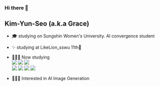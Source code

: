 ### Hi there 👋
## Kim-Yun-Seo (a.k.a Grace)

<!--
**Kim-Yun-Seo/Kim-Yun-Seo** is a ✨ _special_ ✨ repository because its `README.md` (this file) appears on your GitHub profile.

Here are some ideas to get you started: 
-->
- :mortar_board: studying on Sungshin Women's University. AI convergence student
- :sparkles: studying at LikeLion_sswu 11th🦁

- 👩🏻‍💻  Now studying
<br>![](https://img.shields.io/badge/Vue3-4FC08D?style=flat-square&logo=vuedotjs&logoColor=black)
![](https://img.shields.io/badge/React-61DAFB?style=flat-square&logo=react&logoColor=black)
![](https://img.shields.io/badge/TypeScript-3178C6?style=flat-square&logo=typescript&logoColor=black)
<br>![](https://img.shields.io/badge/JavaScript-F7DF1E?style=flat-square&logo=javascript&logoColor=black)
![](https://img.shields.io/badge/Kotlin-7F52FF?style=flat-square&logo=kotlin&logoColor=white)
![](https://img.shields.io/badge/Python-3776AB?style=flat-square&logo=python&logoColor=white)
![](https://img.shields.io/badge/C++-00599C?style=flat-square&logo=cplusplus&logoColor=white)
- 👩🏻‍💻  Interested in AI Image Generation

##
<!-- :sparkles: working in a company using AI image generation -->
<!--![Anurag's GitHub stats](https://github-readme-stats.vercel.app/api?username=Kim-Yun-Seo&hide=stars,issues&show_icons=true&theme=one_dark_pro) -->
<!--[![Top Langs](https://github-readme-stats.vercel.app/api/top-langs/?username=Kim-Yun-Seo)](https://github.com/anuraghazra/github-readme-stats)
-->
